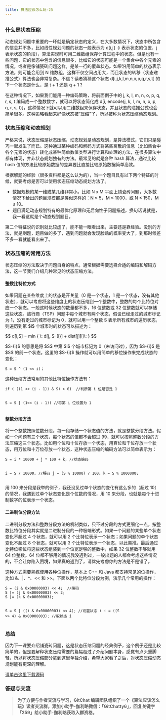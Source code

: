 ```yaml
---
title: 算法应该怎么玩-25
---
```

<article id="topicContainer" class="column_content"><h2 class="topic_title"></h2><div><h3 id="">什么是状态压缩</h3>
<p>动态规划问题中重要的一环就是确定状态的定义，在大多数情况下，状态中所包含的信息并不多，比如线性规划问题的状态一般表示为 d[i,j]（i 表示状态的位置，j 表示状态的阶段），算法实现时可用二维数组保存计算过程中的状态。但是也有一些问题，它的状态中包含的信息很多，比如它的状态可能是一个集合中各个元素的情况，或者是像铺瓷砖问题这样，是某一行的覆盖状态。如果沿用简单的状态表示方法，则可能会用到 N 维数组，这样不仅空间占用大，而且状态的转移（状态递推公式）算法也会非常复杂。不信？读者猜猜这个状态 d[i,j,k,l,m,n,o,p,q,r,s,t] 的下一个状态是什么，是 t + 1 还是 q + 1 ?</p>
<p>在这种情况下，如果我们能用一种编码策略，将前面例子中的 j, k, l, m, n, o, p, q, r, s, t 编码成一个整数数字，就可以将状态简化成 d[i, encode(j, k, l, m, n, o, p, q, r, s, t)]，这种情况下就可以用二维数组来保存状态，并且状态的递推公式也会简单很多。这种策略看起来好像状态被“压缩”了，所以被称为状态压缩动态规划。</p>
<h3 id="-1">状态压缩和动态规划</h3>
<p>严格来说，状态压缩是状态压缩，动态规划是动态规划，是算法模式，它们只是碰巧一起发生了而已。这种通过某种编码和解码方式将某些离散的信息（比如集合中各个元素的状态）转化成某种简单数值类型进行计算和处理的方法，在很多算法中都有体现，并非状态规划独有的方法。最常见的就是各种 hash 算法，通过比较 hash 值的方法比较原始数据的差异要比直接比较原始数据简单高效。</p>
<p>根据解题的经验（很多资料都是这么认为的），当一个题目具有以下两个特征的时候，就要考虑是否可以使用状态压缩动态规划方法了。</p>
<ul>
<li>数据规模的某一维或某几维非常小。比如 N x M 平面上铺瓷砖问题，大多数情况下给出的题目规模都是类似这样的：N ≤ 5，M ≤ 1000，或 N ≤ 150，M ≤ 10。</li>
<li>题目满足动态规划特有的最优化原理和无后向性子问题描述，换句话说就是，我一看这就是个动态规划题目。</li>
</ul>
<p>第二个特征说的识别就比较虚了，能不能一眼看出来，主要还是靠经验。没别的方法，就是刷题，题目做的多了，遇到问题就会发现脸熟的概率变大了，到那时候差不多一看就能看出来了。</p>
<h3 id="-2">状态压缩的常用方法</h3>
<p>状态压缩的方法取决于问题自身的特点，通常根据需要选择合适的编码和解码方法，这一节我们介绍几种常见的状态压缩方法。</p>
<h4 id="-3">整数比特位方式</h4>
<p>如果问题在某些维度上的状态是开关量（0 是一个状态，1 是一个状态，没有其他状态），就可以考虑将这些维度上的状态压缩到一个整数中，整数的每个比特位对应一个状态。一般这时候状态的数量都不多，16 位整数或 32 位整数就可以存储这些状态。旅行商（TSP）问题中每个城市有两个状态，假设已经走过的城市标记为 1，没有走过的城市标记为 0，就可以用一个整数 S 表示所有城市的遍历状态，则遍历到第 $i$ 个城市时的状态可以描述为：</p>
<p>$$
d[i,S] = min { \: d[j, S-{i}] + dist[j][i]\: }
$$</p>
<p>$S-{i}$ 的意思是将 $S$ 中第 $i$ 个城市标记为 0（未访问过），因为 $S-{i}$ 是 $S$ 的前一个状态。这里的 $S-{i}$ 操作就可以用简单的移位操作来完成状态的变化：</p>
<pre><code class="c++ language-c++">S = S ^ (1 &lt;&lt; i)；
</code></pre>
<p>这种压缩方法常用的其他比特位操作方法有：</p>
<pre><code class="c++ language-c++">if ( ((1 &lt;&lt; (i - 1)) &amp; S) &gt; 0)  //判断第 i 位是否是 1

S = S | (1&lt;&lt; (i - 1))   //将第 i 位设置为 1
</code></pre>
<h4 id="-4">整数分段方法</h4>
<p>将一个整数按照位数分段，每一段存储一个状态值的方法，就是整数分段方法。假如一个问题有三个状态，每个状态的值都不会超过 99，就可以按照整数分段的方法压缩这三个状态。比如用个位和十位存放一个状态，用百位和千位存放一个状态，用万位和十万位存放一个状态，这种状态压缩的编码方法可以简单表示为：</p>
<pre><code class="c++ language-c++">S = i * 10000 + j * 100 + k; //状态编码

i = S / 10000;  //解码
j = (S % 10000) / 100;
k = S % 1000000;
</code></pre>
<p>用 100 来分段是我举的例子，我还没见过单个状态的变化有这么多的（超过 10）的情况，我遇到过单个状态变化是个位数的情况，用 10 来分段，也就是每个十进制数字的位表示一个状态。</p>
<h4 id="-5">二进制位分段方法</h4>
<p>二进制分段方法和整数分段方法的机制类似，只不过分段的方式更细化一点，按整数比特位分段其实就是二进制分段的一种极端形式。如果一个问题的某些单个状态变化不超过 4 个状态，就可以用 2 个比特位表示一个状态；如果问题的单个状态变化不超过 8 个状态，就可以用 3 个比特位表示一个状态，以此类推。最后通过比特位移位将这些状态组装到一个位宽足够的整数中，如果 32 位整数不够就用 64 位整数。64 位都不够用的情况我没遇到过，一般出题的人都会考虑这些情况的，不会让你陷入困境，如果真的遇到了，请优先考虑你的方法是不是错了。</p>
<p>这种方式需要熟练使用各种位操作，基本上 C++ 和 Java 都支持常见的位操作，比如 &amp;、|、^、<< 和 >&gt;。下面以两个比特位分段为例，演示几个常用的操作：</p>
<pre><code class="c++ language-c++">S = (i &amp; 0x00000003) &lt;&lt; 4;  //编码
S |= (j &amp; 0x00000003) &lt;&lt; 2;
S |= (k &amp; 0x00000003);

S = S | ((i &amp; 0x00000003) &lt;&lt; 4);   //设置状态 i 
i = ((S &gt;&gt; 4) &amp; 0x00000003); //取状态 i
</code></pre>
<h3 id="-6">总结</h3>
<p>因为下一课要介绍铺瓷砖问题，这是状态压缩问题的经典例子，这个例子还是比较简单的，但是要解释状态压缩需要的篇幅超过了介绍问题本身，感觉有点头重脚轻，所以将状态压缩部分拿到这里单独介绍，希望大家看了之后，对状态压缩动态规划能有更深的理解。</p>
<p><a href="https://github.com/inte2000/play_with_algo">请单击这里下载源码</a></p>
<h3 id="-7">答疑与交流</h3>
<blockquote>
  <p><strong>为了方便与作者交流与学习，GitChat 编辑团队组织了一个《算法应该怎么玩》读者交流群，添加小助手-伽利略微信：「GitChatty6」，回复关键字「259」给小助手-伽利略获取入群资格。</strong></p>
</blockquote></div></article>